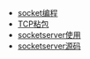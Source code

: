 * [socket编程](./socket编程.md)
* [TCP粘包](./TCP粘包.md)
* [socketserver使用](./socketserver使用.md)
* [socketserver源码](./socketserver源码.md)
